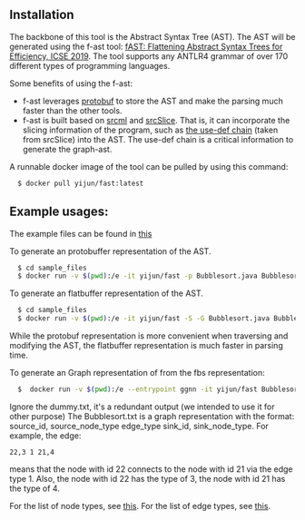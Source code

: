 ## Installation

The backbone of this tool is the Abstract Syntax Tree (AST). The AST will be generated using the f-ast tool: [fAST: Flattening Abstract Syntax Trees for Efficiency, ICSE 2019](https://oro.open.ac.uk/59268/1/main.pdf). The tool supports any ANTLR4 grammar of over 170 different types of programming languages. 

Some benefits of using the f-ast:

- f-ast leverages [protobuf](https://github.com/protocolbuffers/protobuf) to store the AST and make the parsing much faster than the other tools.
- f-ast is built based on [srcml](https://www.srcml.org/) and [srcSlice](https://github.com/srcML/srcSlice). That is, it can incorporate the slicing information of the program, such as [the use-def chain](https://en.wikipedia.org/wiki/Use-define_chain) (taken from srcSlice) into the AST. The use-def chain is a critical information to generate the graph-ast.

A runnable docker image of the tool can be pulled by using this command:

```bash
  $ docker pull yijun/fast:latest
```

## Example usages:

The example files can be found in [this](https://github.com/bdqnghi/fAST-instruction/tree/master/sample_files)

To generate an protobuffer representation of the AST.

```bash
  $ cd sample_files
  $ docker run -v $(pwd):/e -it yijun/fast -p Bubblesort.java Bubblesort.pb
```

To generate an flatbuffer representation of the AST.

```bash
  $ cd sample_files
  $ docker run -v $(pwd):/e -it yijun/fast -S -G Bubblesort.java Bubblesort.fbs
```

While the protobuf representation is more convenient when traversing and modifying the AST, the flatbuffer representation is much faster in parsing time.

To generate an Graph representation of from the fbs representation:

```bash
  $  docker run -v $(pwd):/e --entrypoint ggnn -it yijun/fast Bubblesort.fbs dummy.txt Bubblesort.txt
```
Ignore the dummy.txt, it's a redundant output (we intended to use it for other purpose)
The Bubblesort.txt is a graph representation with the format: source_id, source_node_type edge_type sink_id, sink_node_type.
For example, the edge:
```
22,3 1 21,4
```
means that the node with id 22 connects to the node with id 21 via the edge type 1. Also, the node with id 22 has the type of 3, the node with id 21 has the type of 4.

For the list of node types, see [this](https://github.com/bdqnghi/graph-ast/blob/master/srcml_node_types.tsv).
For the list of edge types, see [this](https://github.com/bdqnghi/graph-ast/blob/master/edge_types.tsv).
